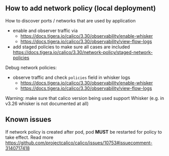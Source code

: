 ## How to add network policy (local deployment)

How to discover ports / networks that are used by application
* enable and observer traffic via
  - https://docs.tigera.io/calico/3.30/observability/enable-whisker
  - https://docs.tigera.io/calico/3.30/observability/view-flow-logs
* add staged policies to make sure all cases are included https://docs.tigera.io/calico/3.30/network-policy/staged-network-policies

Debug network policies:
* observe traffic and check `policies` field in whisker logs
  - https://docs.tigera.io/calico/3.30/observability/enable-whisker
  - https://docs.tigera.io/calico/3.30/observability/view-flow-logs

Warning: make sure that calico version being used support Whisker (e.g. in v3.26 whisker is not documented at all)


## Known issues

If network policy is created after pod, pod **MUST** be restarted for policy to take effect. Read more https://github.com/projectcalico/calico/issues/10753#issuecomment-3140717418
